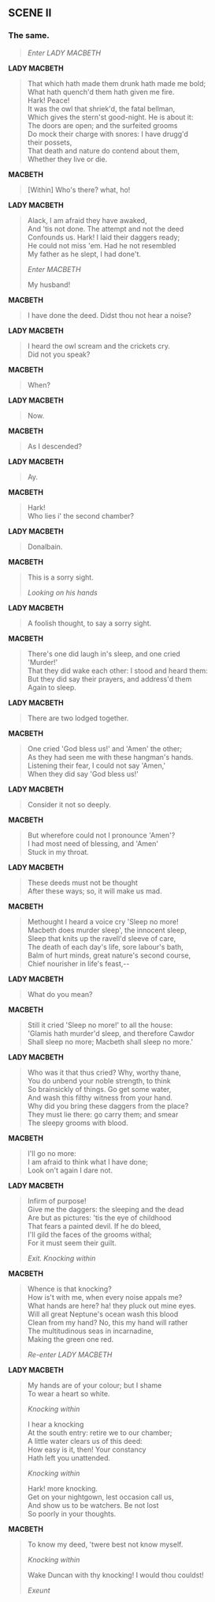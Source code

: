## SCENE II 

### The same.

> *Enter LADY MACBETH*

<span id="speech1">**LADY MACBETH**</span>

> <span id="2.2.1">That which hath made them drunk hath made me
> bold;</span>  
> <span id="2.2.2">What hath quench'd them hath given me fire.</span>  
> <span id="2.2.3">Hark! Peace!</span>  
> <span id="2.2.4">It was the owl that shriek'd, the fatal
> bellman,</span>  
> <span id="2.2.5">Which gives the stern'st good-night. He is about
> it:</span>  
> <span id="2.2.6">The doors are open; and the surfeited grooms</span>  
> <span id="2.2.7">Do mock their charge with snores: I have
> drugg'd</span>  
> <span id="2.2.8">their possets,</span>  
> <span id="2.2.9">That death and nature do contend about them,</span>  
> <span id="2.2.10">Whether they live or die.</span>  

<span id="speech2">**MACBETH**</span>

> <span id="2.2.11">\[Within\] Who's there? what, ho!</span>  

<span id="speech3">**LADY MACBETH**</span>

> <span id="2.2.12">Alack, I am afraid they have awaked,</span>  
> <span id="2.2.13">And 'tis not done. The attempt and not the
> deed</span>  
> <span id="2.2.14">Confounds us. Hark! I laid their daggers
> ready;</span>  
> <span id="2.2.15">He could not miss 'em. Had he not resembled</span>  
> <span id="2.2.16">My father as he slept, I had done't.</span>  
>
> *Enter MACBETH*
>
> <span id="2.2.17">My husband!</span>  

<span id="speech4">**MACBETH**</span>

> <span id="2.2.18">I have done the deed. Didst thou not hear a
> noise?</span>  

<span id="speech5">**LADY MACBETH**</span>

> <span id="2.2.19">I heard the owl scream and the crickets
> cry.</span>  
> <span id="2.2.20">Did not you speak?</span>  

<span id="speech6">**MACBETH**</span>

> <span id="2.2.21">When?</span>  

<span id="speech7">**LADY MACBETH**</span>

> <span id="2.2.22">Now.</span>  

<span id="speech8">**MACBETH**</span>

> <span id="2.2.23">As I descended?</span>  

<span id="speech9">**LADY MACBETH**</span>

> <span id="2.2.24">Ay.</span>  

<span id="speech10">**MACBETH**</span>

> <span id="2.2.25">Hark!</span>  
> <span id="2.2.26">Who lies i' the second chamber?</span>  

<span id="speech11">**LADY MACBETH**</span>

> <span id="2.2.27">Donalbain.</span>  

<span id="speech12">**MACBETH**</span>

> <span id="2.2.28">This is a sorry sight.</span>  
>
> *Looking on his hands*

<span id="speech13">**LADY MACBETH**</span>

> <span id="2.2.29">A foolish thought, to say a sorry sight.</span>  

<span id="speech14">**MACBETH**</span>

> <span id="2.2.30">There's one did laugh in's sleep, and one
> cried</span>  
> <span id="2.2.31">'Murder!'</span>  
> <span id="2.2.32">That they did wake each other: I stood and heard
> them:</span>  
> <span id="2.2.33">But they did say their prayers, and address'd
> them</span>  
> <span id="2.2.34">Again to sleep.</span>  

<span id="speech15">**LADY MACBETH**</span>

> <span id="2.2.35">There are two lodged together.</span>  

<span id="speech16">**MACBETH**</span>

> <span id="2.2.36">One cried 'God bless us!' and 'Amen' the
> other;</span>  
> <span id="2.2.37">As they had seen me with these hangman's
> hands.</span>  
> <span id="2.2.38">Listening their fear, I could not say
> 'Amen,'</span>  
> <span id="2.2.39">When they did say 'God bless us!'</span>  

<span id="speech17">**LADY MACBETH**</span>

> <span id="2.2.40">Consider it not so deeply.</span>  

<span id="speech18">**MACBETH**</span>

> <span id="2.2.41">But wherefore could not I pronounce 'Amen'?</span>  
> <span id="2.2.42">I had most need of blessing, and 'Amen'</span>  
> <span id="2.2.43">Stuck in my throat.</span>  

<span id="speech19">**LADY MACBETH**</span>

> <span id="2.2.44">These deeds must not be thought</span>  
> <span id="2.2.45">After these ways; so, it will make us mad.</span>  

<span id="speech20">**MACBETH**</span>

> <span id="2.2.46">Methought I heard a voice cry 'Sleep no
> more!</span>  
> <span id="2.2.47">Macbeth does murder sleep', the innocent
> sleep,</span>  
> <span id="2.2.48">Sleep that knits up the ravell'd sleeve of
> care,</span>  
> <span id="2.2.49">The death of each day's life, sore labour's
> bath,</span>  
> <span id="2.2.50">Balm of hurt minds, great nature's second
> course,</span>  
> <span id="2.2.51">Chief nourisher in life's feast,--</span>  

<span id="speech21">**LADY MACBETH**</span>

> <span id="2.2.52">What do you mean?</span>  

<span id="speech22">**MACBETH**</span>

> <span id="2.2.53">Still it cried 'Sleep no more!' to all the
> house:</span>  
> <span id="2.2.54">'Glamis hath murder'd sleep, and therefore
> Cawdor</span>  
> <span id="2.2.55">Shall sleep no more; Macbeth shall sleep no
> more.'</span>  

<span id="speech23">**LADY MACBETH**</span>

> <span id="2.2.56">Who was it that thus cried? Why, worthy
> thane,</span>  
> <span id="2.2.57">You do unbend your noble strength, to think</span>  
> <span id="2.2.58">So brainsickly of things. Go get some
> water,</span>  
> <span id="2.2.59">And wash this filthy witness from your
> hand.</span>  
> <span id="2.2.60">Why did you bring these daggers from the
> place?</span>  
> <span id="2.2.61">They must lie there: go carry them; and
> smear</span>  
> <span id="2.2.62">The sleepy grooms with blood.</span>  

<span id="speech24">**MACBETH**</span>

> <span id="2.2.63">I'll go no more:</span>  
> <span id="2.2.64">I am afraid to think what I have done;</span>  
> <span id="2.2.65">Look on't again I dare not.</span>  

<span id="speech25">**LADY MACBETH**</span>

> <span id="2.2.66">Infirm of purpose!</span>  
> <span id="2.2.67">Give me the daggers: the sleeping and the
> dead</span>  
> <span id="2.2.68">Are but as pictures: 'tis the eye of
> childhood</span>  
> <span id="2.2.69">That fears a painted devil. If he do bleed,</span>  
> <span id="2.2.70">I'll gild the faces of the grooms withal;</span>  
> <span id="2.2.71">For it must seem their guilt.</span>  
>
> *Exit. Knocking within*

<span id="speech26">**MACBETH**</span>

> <span id="2.2.72">Whence is that knocking?</span>  
> <span id="2.2.73">How is't with me, when every noise appals
> me?</span>  
> <span id="2.2.74">What hands are here? ha! they pluck out mine
> eyes.</span>  
> <span id="2.2.75">Will all great Neptune's ocean wash this
> blood</span>  
> <span id="2.2.76">Clean from my hand? No, this my hand will
> rather</span>  
> <span id="2.2.77">The multitudinous seas in incarnadine,</span>  
> <span id="2.2.78">Making the green one red.</span>  
>
> *Re-enter LADY MACBETH*

<span id="speech27">**LADY MACBETH**</span>

> <span id="2.2.79">My hands are of your colour; but I shame</span>  
> <span id="2.2.80">To wear a heart so white.</span>  
>
> *Knocking within*
>
> <span id="2.2.81">I hear a knocking</span>  
> <span id="2.2.82">At the south entry: retire we to our
> chamber;</span>  
> <span id="2.2.83">A little water clears us of this deed:</span>  
> <span id="2.2.84">How easy is it, then! Your constancy</span>  
> <span id="2.2.85">Hath left you unattended.</span>  
>
> *Knocking within*
>
> <span id="2.2.86">Hark! more knocking.</span>  
> <span id="2.2.87">Get on your nightgown, lest occasion call
> us,</span>  
> <span id="2.2.88">And show us to be watchers. Be not lost</span>  
> <span id="2.2.89">So poorly in your thoughts.</span>  

<span id="speech28">**MACBETH**</span>

> <span id="2.2.90">To know my deed, 'twere best not know
> myself.</span>  
>
> *Knocking within*
>
> <span id="2.2.91">Wake Duncan with thy knocking! I would thou
> couldst!</span>  
>
> *Exeunt*
